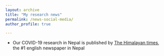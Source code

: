 ```yaml
---
layout: archive
title: "My research news"
permalink: /news-social-media/
author_profile: true

---
```


<ul>
  <li> Our COVID-19 research in Nepal is published by  <a href="https://thehimalayantimes.com/opinion/lowering-risks-of-covid-19"> The Himalayan times</a>, the #1 english newspaper in Nepal </li>
  
</ul>
